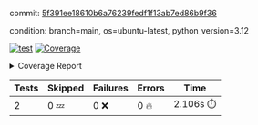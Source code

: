 commit: [5f391ee18610b6a76239fedf1f13ab7ed86b9f36](https://github.com/rcmdnk/boto3-session/tree/5f391ee18610b6a76239fedf1f13ab7ed86b9f36)

condition: branch=main, os=ubuntu-latest, python_version=3.12

[![test](https://github.com/rcmdnk/boto3-session/actions/workflows/test.yml/badge.svg)](https://github.com/rcmdnk/boto3-session/actions/runs/17224345659)
<a href="https://github.com/rcmdnk/boto3-session/blob/5f391ee18610b6a76239fedf1f13ab7ed86b9f36/README.md"><img alt="Coverage" src="https://img.shields.io/badge/Coverage-49%25-orange.svg" /></a><details><summary>Coverage Report </summary><table><tr><th>File</th><th>Stmts</th><th>Miss</th><th>Cover</th><th>Missing</th></tr><tbody><tr><td colspan="5"><b>src/boto3_session</b></td></tr><tr><td>&nbsp; &nbsp;<a href="https://github.com/rcmdnk/boto3-session/blob/5f391ee18610b6a76239fedf1f13ab7ed86b9f36/src/boto3_session/__init__.py">\_\_init\_\_.py</a></td><td>8</td><td>2</td><td>75%</td><td><a href="https://github.com/rcmdnk/boto3-session/blob/5f391ee18610b6a76239fedf1f13ab7ed86b9f36/src/boto3_session/__init__.py#L11-L12">11&ndash;12</a></td></tr><tr><td>&nbsp; &nbsp;<a href="https://github.com/rcmdnk/boto3-session/blob/5f391ee18610b6a76239fedf1f13ab7ed86b9f36/src/boto3_session/session.py">session.py</a></td><td>55</td><td>31</td><td>44%</td><td><a href="https://github.com/rcmdnk/boto3-session/blob/5f391ee18610b6a76239fedf1f13ab7ed86b9f36/src/boto3_session/session.py#L60">60</a>, <a href="https://github.com/rcmdnk/boto3-session/blob/5f391ee18610b6a76239fedf1f13ab7ed86b9f36/src/boto3_session/session.py#L68-L70">68&ndash;70</a>, <a href="https://github.com/rcmdnk/boto3-session/blob/5f391ee18610b6a76239fedf1f13ab7ed86b9f36/src/boto3_session/session.py#L73-L97">73&ndash;97</a>, <a href="https://github.com/rcmdnk/boto3-session/blob/5f391ee18610b6a76239fedf1f13ab7ed86b9f36/src/boto3_session/session.py#L100-L122">100&ndash;122</a>, <a href="https://github.com/rcmdnk/boto3-session/blob/5f391ee18610b6a76239fedf1f13ab7ed86b9f36/src/boto3_session/session.py#L125-L129">125&ndash;129</a>, <a href="https://github.com/rcmdnk/boto3-session/blob/5f391ee18610b6a76239fedf1f13ab7ed86b9f36/src/boto3_session/session.py#L132-L133">132&ndash;133</a>, <a href="https://github.com/rcmdnk/boto3-session/blob/5f391ee18610b6a76239fedf1f13ab7ed86b9f36/src/boto3_session/session.py#L136-L137">136&ndash;137</a></td></tr><tr><td><b>TOTAL</b></td><td><b>65</b></td><td><b>33</b></td><td><b>49%</b></td><td>&nbsp;</td></tr></tbody></table></details>

| Tests | Skipped | Failures | Errors | Time |
| ----- | ------- | -------- | -------- | ------------------ |
| 2 | 0 :zzz: | 0 :x: | 0 :fire: | 2.106s :stopwatch: |

